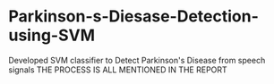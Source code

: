 # Parkinson-s-Diesase-Detection-using-SVM
Developed SVM classifier to Detect Parkinson's Disease from speech signals
THE PROCESS IS ALL MENTIONED IN THE REPORT
